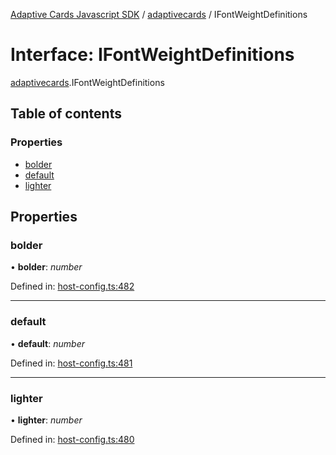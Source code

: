 [Adaptive Cards Javascript SDK](../README.md) / [adaptivecards](../modules/adaptivecards.md) / IFontWeightDefinitions

# Interface: IFontWeightDefinitions

[adaptivecards](../modules/adaptivecards.md).IFontWeightDefinitions

## Table of contents

### Properties

- [bolder](adaptivecards.ifontweightdefinitions.md#bolder)
- [default](adaptivecards.ifontweightdefinitions.md#default)
- [lighter](adaptivecards.ifontweightdefinitions.md#lighter)

## Properties

### bolder

• **bolder**: *number*

Defined in: [host-config.ts:482](https://github.com/microsoft/AdaptiveCards/blob/0938a1f10/source/nodejs/adaptivecards/src/host-config.ts#L482)

___

### default

• **default**: *number*

Defined in: [host-config.ts:481](https://github.com/microsoft/AdaptiveCards/blob/0938a1f10/source/nodejs/adaptivecards/src/host-config.ts#L481)

___

### lighter

• **lighter**: *number*

Defined in: [host-config.ts:480](https://github.com/microsoft/AdaptiveCards/blob/0938a1f10/source/nodejs/adaptivecards/src/host-config.ts#L480)
